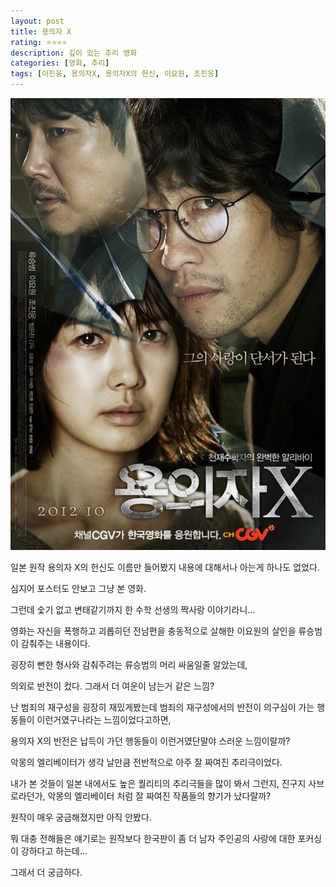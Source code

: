 ```yaml
---
layout: post
title: 용의자 X
rating: ⭐️⭐️⭐️⭐️
description: 깊이 있는 추리 영화
categories: [영화, 추리]
tags: [이진웅, 용의자X, 용의자X의 헌신, 이요원, 조진웅]
---
```


![용의자 X](../../images/2012/suspect_x.jpg)


일본 원작 용의자 X의 헌신도 이름만 들어봤지 내용에 대해서나 아는게 하나도 없었다.

심지어 포스터도 안보고 그냥 본 영화.



그런데 숯기 없고 변태같기까지 한 수학 선생의 짝사랑 이야기라니...



영화는 자신을 폭행하고 괴롭히던 전남편을 충동적으로 살해한 이요원의 살인을 류승범이 감춰주는 내용이다.


굉장히 뻔한 형사와 감춰주려는 류승범의 머리 싸움일줄 알았는데,

의외로 반전이 컸다. 그래서 더 여운이 남는거 같은 느낌?


난 범죄의 재구성을 굉장히 재밌게봤는데 범죄의 재구성에서의 반전이 의구심이 가는 행동들이 이런거였구나라는 느낌이었다고하면,

용의자 X의 반전은 납득이 가던 행동들이 이런거였단말야 스러운 느낌이랄까?



악몽의 엘리베이터가 생각 날만큼 전반적으로 아주 잘 짜여진 추리극이었다.



내가 본 것들이 일본 내에서도 높은 퀄리티의 추리극들을 많이 봐서 그런지,
진구지 사브로라던가, 악몽의 엘리베이터 처럼 잘 짜여진 작품들의 향기가 났다랄까?



원작이 매우 궁금해졌지만 아직 안봤다.

뭐 대충 전해들은 얘기로는 원작보다 한국판이 좀 더 남자 주인공의 사랑에 대한 포커싱이 강하다고 하는데...

그래서 더 궁금하다.